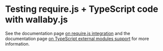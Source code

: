 # Testing require.js + TypeScript code with wallaby.js

See the documentation page [on require.js integration](http://wallabyjs.com/docs/integration/requirejs.html) and the documentation page [on TypeScript external modules support](http://wallabyjs.com//docs/integration/typescript.html#external-modules) for more information.
